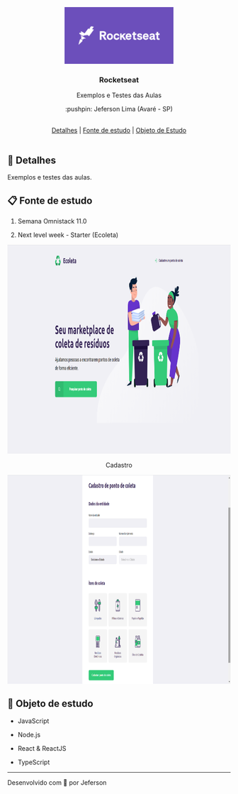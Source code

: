 <p align="center">
  <img src="https://github.com/jefersonnn/rocketseat/blob/master/.github/assets/rocketseat.png" height="128" width="246" alt="RocketSeat" />
</p>

<h3 align="center">Rocketseat</h3>

<p align="center">Exemplos e Testes das Aulas</p>

<p align="center">:pushpin: Jeferson Lima (Avaré - SP)</p>

<br>

<div align="center">
  <a href="#memo-detalhes">Detalhes</a>   |   <a href="#clipboard-fonte-de-estudo">Fonte de estudo</a>   |   <a href="#wrench-objeto-de-estudo">Objeto de Estudo</a>
</div>

<br>

## :memo: Detalhes

Exemplos e testes das aulas.

## :clipboard: Fonte de estudo

1. Semana Omnistack 11.0

2. Next level week - Starter (Ecoleta)

 <img src="https://github.com/jefersonnn/rocketseat/blob/master/.github/assets/ecoleta-index.png" height="471" width="960" alt="RocketSeat" />
 
 <p align="center">Cadastro</p>
 
  <img src="https://github.com/jefersonnn/rocketseat/blob/master/.github/assets/ecoleta-create.png" height="471" width="960" alt="RocketSeat" />

## :wrench: Objeto de estudo

- JavaScript

- Node.js

- React & ReactJS

- TypeScript

---

Desenvolvido com 💖 por Jeferson
